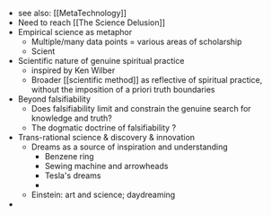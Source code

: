 - see also: [[MetaTechnology]]
- Need to reach [[The Science Delusion]]
- Empirical science as metaphor
	- Multiple/many data points = various areas of scholarship
	- Scient
- Scientific nature of genuine spiritual practice
	- inspired by Ken Wilber
	- Broader [[scientific method]] as reflective of spiritual practice, without the imposition of a priori truth boundaries
- Beyond falsifiability
	- Does falsifiability limit and constrain the genuine search for knowledge and truth?
	- The dogmatic doctrine of falsifiability ?
- Trans-rational science & discovery & innovation
	- Dreams as a source of inspiration and understanding
		- Benzene ring
		- Sewing machine and arrowheads
		- Tesla's dreams
		-
	- Einstein: art and science; daydreaming
-